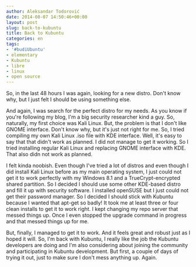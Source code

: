 ```yaml
---
author: Aleksandar Todorović
date: 2014-08-07 14:50:46+00:00
layout: post
slug: back-to-kubuntu
title: Back to Kubuntu
categories: en
tags:
- '#budiUbuntu'
- elementary
- Kubuntu
- libre
- linux
- open source
---
```


So, in the last 48 hours I was again, looking for a new distro. Don't know why, but I just felt I should be using something else.

And again, I was search for the perfect distro for my needs. As you know if you're following my blog, I'm a big security researcher kind a guy. So, naturally, my first choice was Kali Linux. But, the problem is that I don't like GNOME interface. Don't know why, but it's just not right for me. So, I tried compiling my own Kali Linux .iso file with KDE interface. Well, it's easy to say that that didn't work as planned. I did not manage to get it working. So I tried installing regular Kali Linux and replacing GNOME interface with KDE. That also didn not work as planned.

I felt kinda noobish. Even though I've tried a lot of distros and even though I did install Kali Linux before as my main operating system, I just could not get it to work perfectly with my Windows 8.1 and a TrueCrypt-encrypted shared partition. So I decided I should use some other KDE-based distro and fill it up with security software. I installed openSUSE but I just could not get their password manager. So I decided I should stick with Kubuntu because I wanted that apt-get so badly! It took me at least three or four clean installs to get it to work right. I kept changing my repo server that messed things up. Once I even stopped the upgrade command in progress and that messed things up for me.

But, finally, I managed to get it to work. And it feels great and robust just as I hoped it will. So, I'm back with Kubuntu, I really like the job the Kubuntu developers are doing and I'm also considering about joining the community and participating in Kubuntu development. But first, a couple of days of trying it out, just to make sure I don't mess anything up. Again.
